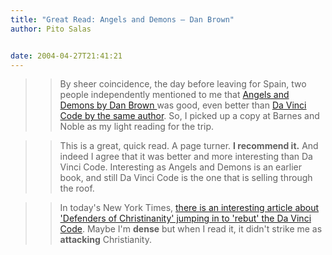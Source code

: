 ```yaml
---
title: "Great Read: Angels and Demons – Dan Brown"
author: Pito Salas


date: 2004-04-27T21:41:21
---
```



>>

>> By sheer coincidence, the day before leaving for Spain, two people
independently mentioned to me that [Angels and Demons by Dan Brown
](<http://www.amazon.com/exec/obidos/tg/detail/-/0671027360/002-2245285-3016003?v=glance>)was
good, even better than [Da Vinci Code by the same
author](<http://www.amazon.com/exec/obidos/tg/detail/-/0385504209/002-2245285-3016003?v=glance>).
So, I picked up a copy at Barnes and Noble as my light reading for the trip.

>>

>> This is a great, quick read. A page turner. **I recommend it.** And indeed
I agree that it was better and more interesting than Da Vinci Code.
Interesting as Angels and Demons is an earlier book, and still Da Vinci Code
is the one that is selling through the roof.

>>

>> In today's New York Times, [there is an interesting article about
'Defenders of Christinanity' jumping in to 'rebut' the Da Vinci
Code](<http://www.nytimes.com/2004/04/27/books/27CODE.html?hp?8hpib>). Maybe
I'm **dense** but when I read it, it didn't strike me as **attacking**
Christianity.


